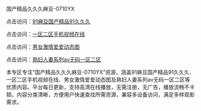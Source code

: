 国产精品久久久麻豆-0710YX

点击访问：<a href="https://heiliaoga6s9v.pages.dev">91麻豆国产精品91久久久</a>

点击访问：<a href="https://heiliaoow5kzm.pages.dev">一区二区手机视频在线</a>

点击访问：<a href="https://heiliao2dmwwy.pages.dev">男女激情爱爱动态图</a>

点击访问：<a href="https://heiliaoll4qsx.pages.dev">熟妇人妻系列av无码一区二区</a>

本专区专注“国产精品久久久麻豆-0710YX”资源，涵盖91麻豆国产精品91久久久、一区二区手机视频在线、男女激情爱爱动态图及熟妇人妻系列av无码一区二区等优质内容。平台每日更新，支持高清在线播放，无需注册，无广告，播放流畅不卡顿。内容分类清晰，方便用户快速查找所需资源，兼容多设备访问，满足多样观影需求。

<span style="display:none;">[Canonical link](https://github.com/sau20250710/so17)</span>
